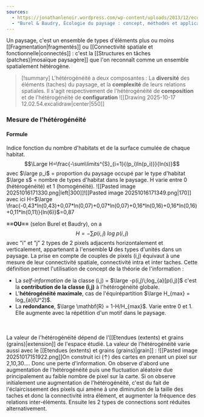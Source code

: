 ```yaml
---
sources:
  - https://jonathanlenoir.wordpress.com/wp-content/uploads/2013/12/ecologie-du-paysage.pdf
  - "Burel & Baudry, Écologie du paysage : concept, méthodes et applications (2nde édition)"
---
```


Un paysage, c'est un ensemble de types d'éléments plus ou moins [[Fragmentation|fragmentés]] ou [[Connectivité spatiale et fonctionnelle|connectés]] : c'est la [[Structures en tâches (patches)|mosaïque paysagère]] que l'on reconnaît comme un ensemble spatialement hétérogène.

>[!summary] L'hétérogénéité a deux composantes :
>La **diversité** des éléments (taches) du paysage, et la **complexité** de leurs relations spatiales.
>Il s'agit respectivement de l'hétérogénéité de **composition** et de l'hétérogénéité de **configuration**
>![[Drawing 2025-10-17 12.02.54.excalidraw|center|550]]

### Mesure de l'hétérogénéité

#### Formule 
Indice fonction du nombre d'habitats et de la surface cumulée de chaque habitat.
$$\Large H=\frac{-\sum\limits^{S}_{i=1}{(p_i)ln(p_i)}}{ln(s)}$$
avec $\large p_i$ = proportion du paysage occupé par le type d'habitat
$\large s$ = nombre de types d'habitat dans le paysage.
H varie entre 0 (hétérogénéité) et 1 (homogénéité).
![[Pasted image 20251016171330.png|left|300]]![[Pasted image 20251016171349.png|170]] avec ici H=$\large \frac{-0,43*ln(0,43)+0,07*ln(0,07)+0,07*ln(0,07)+0,16*ln(0,16)+0,16*ln(0,16)+0,11*ln(0,11)}{ln(6)}$=0,87


**==OU==** (selon Burel et Baudry), on a $$H=-\sum p(i,j)\;log\;p(i,j)$$
avec "i" et "j" 2 types de 2 pixels adjacents horizontalement et verticalement, appartenant à l'ensemble $\mathbf{U}$ des types d'unités dans un paysage.
La prise en compte de couples de pixels (i,j) équivaut à une mesure de leur connectivité spatiale, connectivité intra et inter taches.
Cette définition permet l'utilisation de concept de la théorie de l'information :
- La *self-information* de la classe (i,j) = $\large -p(i,j)\;log_{a}[p(i,j)]$ c'est la **contribution de la classe (i,j)** à l'hétérogénéité globale.
- L'**hétérogénéité maximale**, cas de l'équirépartition $\large H_{max} = log_{a}(U^2)$.
- La **redondance**, $\large \mathbf{R} = 1-H/H_{max}$. Varie entre 0 et 1. Elle augmente avec la répétition d'un motif dans le paysage. 

<br>
<br>La valeur de l'hétérogénéité dépend de l'[[Etendues (extents) et grains (grains)|extension]] de l'espace étudié.
La valeur de l'hétérogénéité varie aussi avec le [[Etendues (extents) et grains (grains)|grain]] : 
![[Pasted image 20251017151922.png]]On construit ici (↑) des cartes en prenant un pixel sur 2,10,30.... Donc une perte d'information. On observe d'abord une augmentation de l'hétérogénéité puis une fluctuation aléatoire due principalement au faible nombre de pixel sur la carte.
Si on observe initialement une augmentation de l'hétérogénéité, c'est du fait de l'éclaircissement des pixels qui amène à une diminution de la taille des taches et donc la connectivité intra élément, et augmenter la fréquence des relations inter-éléments. Ensuite les 2 types de connections sont réduites alternativement.

